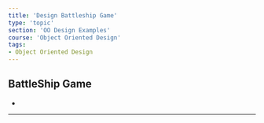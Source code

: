 ```yaml
---
title: 'Design Battleship Game'
type: 'topic'
section: 'OO Design Examples'
course: 'Object Oriented Design'
tags:
- Object Oriented Design
---
```

## BattleShip Game
- 

---

